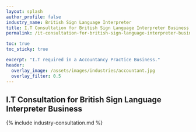 ```yaml
---
layout: splash 
author_profile: false 
industry_name: British Sign Language Interpreter
title: I.T Consultation for British Sign Language Interpreter Business
permalink: /it-consultation-for-british-sign-language-interpreter-business

toc: true
toc_sticky: true

excerpt: "I.T required in a Accountancy Practice Business."
header:
  overlay_image: /assets/images/industries/accountant.jpg
  overlay_filter: 0.5 
---
```


## I.T Consultation for British Sign Language Interpreter Business

{% include industry-consultation.md %}
